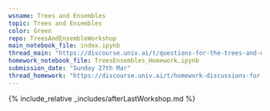 ```yaml
---
wsname: Trees and Ensembles
topic: Trees and Ensembles
color: Green
repo: TreesAndEnsembleWorkshop
main_notebook_file: index.ipynb
thread_main: "https://discourse.univ.ai/t/questions-for-the-trees-and-ensembles-workshop/13683?u=bbhaskar8"
homework_notebook_file: TreesEnsembles_Homework.ipynb
submission_date: "Sunday 27th Mar"
thread_homework: "https://discourse.univ.ai/t/homework-discussions-for-the-trees-and-ensembles-workshop/13684?u=bbhaskar8"
---
```


{% include_relative _includes/afterLastWorkshop.md %}
